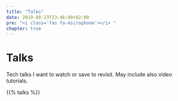 ```yaml
---
title: "Talks"
date: 2019-08-23T23:46:00+02:00
pre: "<i class='fas fa-microphone'></i> "
chapter: true
---
```

# Talks

Tech talks I want to watch or save to revisit. May include also video tutorials.

{{% talks %}}
